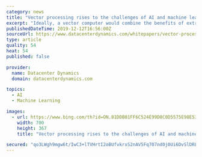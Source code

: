 ```yaml
---
category: news
title: "Vector processing rises to the challenges of AI and machine learning"
excerpt: "Ideally, a vector computer would combine the benefits of extremely high-performance general-purpose scalar processors with the unique capabilities of vector processors to produce results that neither one alone could achieve. December 09, 2019 In the complex world of computing, a major new technological development in a particular area tends to ..."
publishedDateTime: 2019-12-12T16:56:00Z
sourceUrl: https://www.datacenterdynamics.com/whitepapers/vector-processing-rises-challenges-ai-and-machine-learning/
type: article
quality: 54
heat: 54
published: false

provider:
  name: Datacenter Dynamics
  domain: datacenterdynamics.com

topics:
  - AI
  - Machine Learning

images:
  - url: https://www.bing.com/th?id=ON.81DDB01FF6C524E99D8C0D5575E98E53
    width: 700
    height: 367
    title: "Vector processing rises to the challenges of AI and machine learning"

secured: "qo3LWgh9mgw6t/IwC3+lTVHrtI2oBUfvkrxS2nAV5Fq707nd0j0Ui6DvSlDRLF35C1epyK9Ny08gf5570M9DLZml/p2WQ6XlD7Hg9YhywsUK0wlmx41HqF5B6Eq3+uRQrsKWtWtQ197ZOkcC+e+RfD/r3CWjXoq/Ntzdk0dLn730NvuCHKkImhksN94n9EKnkgXTcs5KdgK4IofIxKI1VJyR4DLoI0cf206fJiioEX0RMcBXYcTsDrttz+SCvmDavK7hcIR2DzubrHQIipW/kQ==;SE5hoP7vodstJz2cWptaNw=="
---
```


